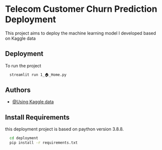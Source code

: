 
# Telecom Customer Churn Prediction Deployment
This project aims to deploy the machine learning model I developed based on Kaggle data



## Deployment

To run the project 

```bash
  streamlit run 1_🏠_Home.py
```


## Authors

- [@Using Kaggle data](https://www.kaggle.com/datasets/shilongzhuang/telecom-customer-churn-by-maven-analytics)


## Install Requirements

this deployment project is based on paython version 3.8.8.

```bash
  cd deployment 
  pip install -r requirements.txt

```
    
